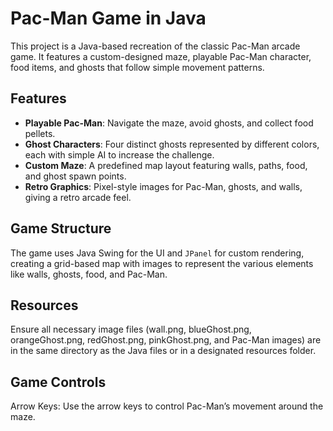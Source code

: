# Pac-Man Game in Java

This project is a Java-based recreation of the classic Pac-Man arcade game. It features a custom-designed maze, playable Pac-Man character, food items, and ghosts that follow simple movement patterns.

## Features

- **Playable Pac-Man**: Navigate the maze, avoid ghosts, and collect food pellets.
- **Ghost Characters**: Four distinct ghosts represented by different colors, each with simple AI to increase the challenge.
- **Custom Maze**: A predefined map layout featuring walls, paths, food, and ghost spawn points.
- **Retro Graphics**: Pixel-style images for Pac-Man, ghosts, and walls, giving a retro arcade feel.

## Game Structure

The game uses Java Swing for the UI and `JPanel` for custom rendering, creating a grid-based map with images to represent the various elements like walls, ghosts, food, and Pac-Man.

## Resources

Ensure all necessary image files (wall.png, blueGhost.png, orangeGhost.png, redGhost.png, pinkGhost.png, and Pac-Man images) are in the same directory as the Java files or in a designated resources folder.

## Game Controls

Arrow Keys: Use the arrow keys to control Pac-Man’s movement around the maze.

